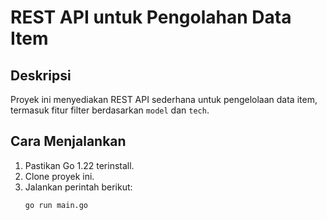 # REST API untuk Pengolahan Data Item

## Deskripsi
Proyek ini menyediakan REST API sederhana untuk pengelolaan data item, termasuk fitur filter berdasarkan `model` dan `tech`.

## Cara Menjalankan
1. Pastikan Go 1.22 terinstall.
2. Clone proyek ini.
3. Jalankan perintah berikut:
   ```bash
   go run main.go
